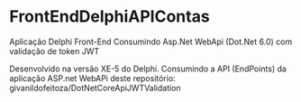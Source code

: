 # FrontEndDelphiAPIContas
Aplicação Delphi Front-End Consumindo Asp.Net WebApi (Dot.Net 6.0) com validação de token JWT

Desenvolvido na versão XE-5 do Delphi.
Consumindo a API (EndPoints) da aplicação ASP.net WebAPi deste repositório:
givanildofeitoza/DotNetCoreApiJWTValidation
